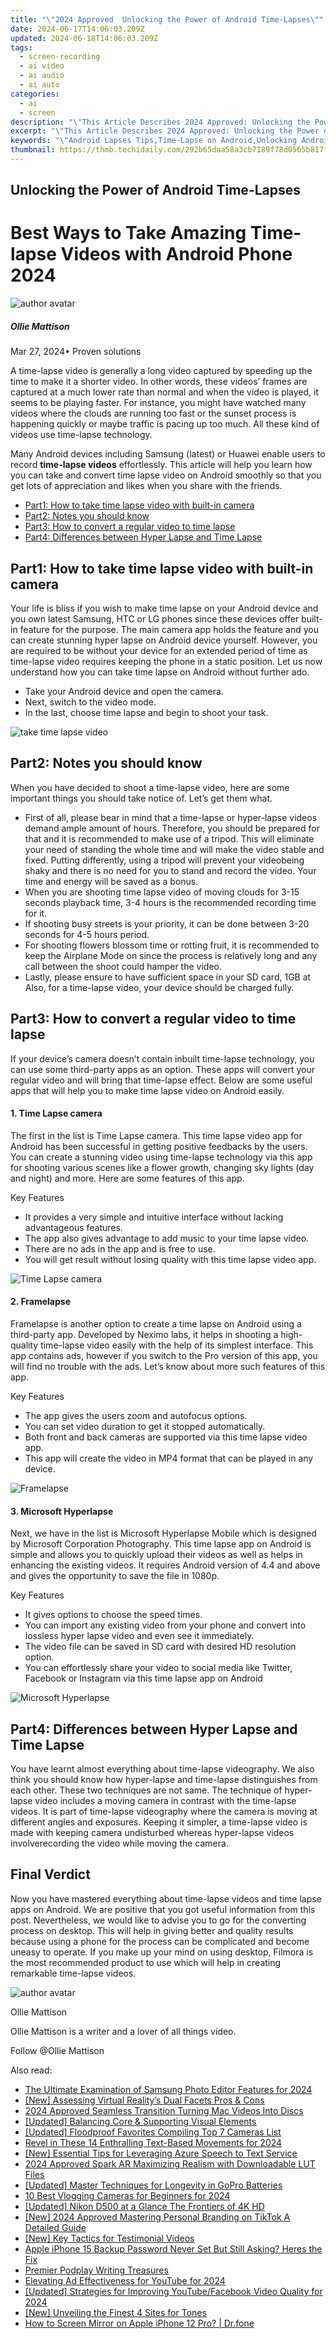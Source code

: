 ```yaml
---
title: "\"2024 Approved  Unlocking the Power of Android Time-Lapses\""
date: 2024-06-17T14:06:03.209Z
updated: 2024-06-18T14:06:03.209Z
tags: 
  - screen-recording
  - ai video
  - ai audio
  - ai auto
categories: 
  - ai
  - screen
description: "\"This Article Describes 2024 Approved: Unlocking the Power of Android Time-Lapses\""
excerpt: "\"This Article Describes 2024 Approved: Unlocking the Power of Android Time-Lapses\""
keywords: "\"Android Lapses Tips,Time-Lapse on Android,Unlocking Android Clips,Powerful Android Timelapse,Mastering Android Video Lapse,Android Time-Lapse Techniques,Enhancing Android Slow Motion\""
thumbnail: https://thmb.techidaily.com/292b65daa58a3cb7189f78d0565b817f09110724b35903d3b3e9b8eb64f84eb9.jpg
---
```


## Unlocking the Power of Android Time-Lapses

# Best Ways to Take Amazing Time-lapse Videos with Android Phone 2024

![author avatar](https://images.wondershare.com/filmora/article-images/ollie-mattison.jpg)

##### Ollie Mattison

 Mar 27, 2024• Proven solutions

A time-lapse video is generally a long video captured by speeding up the time to make it a shorter video. In other words, these videos’ frames are captured at a much lower rate than normal and when the video is played, it seems to be playing faster. For instance, you might have watched many videos where the clouds are running too fast or the sunset process is happening quickly or maybe traffic is pacing up too much. All these kind of videos use time-lapse technology.

Many Android devices including Samsung (latest) or Huawei enable users to record **time-lapse videos** effortlessly. This article will help you learn how you can take and convert time lapse video on Android smoothly so that you get lots of appreciation and likes when you share with the friends.

* [Part1: How to take time lapse video with built-in camera](#part1)
* [Part2: Notes you should know](#part2)
* [Part3: How to convert a regular video to time lapse](#part3)
* [Part4: Differences between Hyper Lapse and Time Lapse](#part4)

## Part1: How to take time lapse video with built-in camera

Your life is bliss if you wish to make time lapse on your Android device and you own latest Samsung, HTC or LG phones since these devices offer built-in feature for the purpose. The main camera app holds the feature and you can create stunning hyper lapse on Android device yourself. However, you are required to be without your device for an extended period of time as time-lapse video requires keeping the phone in a static position. Let us now understand how you can take time lapse on Android without further ado.

* Take your Android device and open the camera.
* Next, switch to the video mode.
* In the last, choose time lapse and begin to shoot your task.

![take time lapse video](https://images.wondershare.com/filmora/article-images/take-time-lapse-video-android.JPG)

## Part2: Notes you should know

When you have decided to shoot a time-lapse video, here are some important things you should take notice of. Let’s get them what.

* First of all, please bear in mind that a time-lapse or hyper-lapse videos demand ample amount of hours. Therefore, you should be prepared for that and it is recommended to make use of a tripod. This will eliminate your need of standing the whole time and will make the video stable and fixed. Putting differently, using a tripod will prevent your videobeing shaky and there is no need for you to stand and record the video. Your time and energy will be saved as a bonus.
* When you are shooting time lapse video of moving clouds for 3-15 seconds playback time, 3-4 hours is the recommended recording time for it.
* If shooting busy streets is your priority, it can be done between 3-20 seconds for 4-5 hours period.
* For shooting flowers blossom time or rotting fruit, it is recommended to keep the Airplane Mode on since the process is relatively long and any call between the shoot could hamper the video.
* Lastly, please ensure to have sufficient space in your SD card, 1GB at Also, for a time-lapse video, your device should be charged fully.

## Part3: How to convert a regular video to time lapse

If your device’s camera doesn’t contain inbuilt time-lapse technology, you can use some third-party apps as an option. These apps will convert your regular video and will bring that time-lapse effect. Below are some useful apps that will help you to make time lapse video on Android easily.

#### 1. Time Lapse camera

The first in the list is Time Lapse camera. This time lapse video app for Android has been successful in getting positive feedbacks by the users. You can create a stunning video using time-lapse technology via this app for shooting various scenes like a flower growth, changing sky lights (day and night) and more. Here are some features of this app.

Key Features

* It provides a very simple and intuitive interface without lacking advantageous features.
* The app also gives advantage to add music to your time lapse video.
* There are no ads in the app and is free to use.
* You will get result without losing quality with this time lapse video app.

![Time Lapse camera](https://images.wondershare.com/filmora/article-images/Time-Lapse-camera.JPG)

#### 2. Framelapse

Framelapse is another option to create a time lapse on Android using a third-party app. Developed by Neximo labs, it helps in shooting a high-quality time-lapse video easily with the help of its simplest interface. This app contains ads, however if you switch to the Pro version of this app, you will find no trouble with the ads. Let’s know about more such features of this app.

Key Features

* The app gives the users zoom and autofocus options.
* You can set video duration to get it stopped automatically.
* Both front and back cameras are supported via this time lapse video app.
* This app will create the video in MP4 format that can be played in any device.

![Framelapse](https://images.wondershare.com/filmora/article-images/Framelapse.JPG)

#### 3. Microsoft Hyperlapse

Next, we have in the list is Microsoft Hyperlapse Mobile which is designed by Microsoft Corporation Photography. This time lapse app on Android is simple and allows you to quickly upload their videos as well as helps in enhancing the existing videos. It requires Android version of 4.4 and above and gives the opportunity to save the file in 1080p.

Key Features

* It gives options to choose the speed times.
* You can import any existing video from your phone and convert into lossless hyper lapse video and even see it immediately.
* The video file can be saved in SD card with desired HD resolution option.
* You can effortlessly share your video to social media like Twitter, Facebook or Instagram via this time lapse app on Android

![Microsoft Hyperlapse](https://images.wondershare.com/filmora/article-images/Microsoft-Hyperlapse.JPG)

## Part4: Differences between Hyper Lapse and Time Lapse

You have learnt almost everything about time-lapse videography. We also think you should know how hyper-lapse and time-lapse distinguishes from each other. These two techniques are not same. The technique of hyper-lapse video includes a moving camera in contrast with the time-lapse videos. It is part of time-lapse videography where the camera is moving at different angles and exposures. Keeping it simpler, a time-lapse video is made with keeping camera undisturbed whereas hyper-lapse videos involverecording the video while moving the camera.

## Final Verdict

Now you have mastered everything about time-lapse videos and time lapse apps on Android. We are positive that you got useful information from this post. Nevertheless, we would like to advise you to go for the converting process on desktop. This will help in giving better and quality results because using a phone for the process can be complicated and become uneasy to operate. If you make up your mind on using desktop, Filmora is the most recommended product to use which will help in creating remarkable time-lapse videos.

![author avatar](https://images.wondershare.com/filmora/article-images/ollie-mattison.jpg)

Ollie Mattison

Ollie Mattison is a writer and a lover of all things video.

Follow @Ollie Mattison


<ins class="adsbygoogle"
     style="display:block"
     data-ad-format="autorelaxed"
     data-ad-client="ca-pub-7571918770474297"
     data-ad-slot="1223367746"></ins>



<ins class="adsbygoogle"
     style="display:block"
     data-ad-client="ca-pub-7571918770474297"
     data-ad-slot="8358498916"
     data-ad-format="auto"
     data-full-width-responsive="true"></ins>


<span class="atpl-alsoreadstyle">Also read:</span>
<div><ul>
<li><a href="https://fox-boxes.techidaily.com/the-ultimate-examination-of-samsung-photo-editor-features-for-2024/"><u>The Ultimate Examination of Samsung Photo Editor Features for 2024</u></a></li>
<li><a href="https://fox-boxes.techidaily.com/new-assessing-virtual-realitys-dual-facets-pros-and-cons/"><u>[New] Assessing Virtual Reality’s Dual Facets  Pros & Cons</u></a></li>
<li><a href="https://fox-boxes.techidaily.com/2024-approved-seamless-transition-turning-mac-videos-into-discs/"><u>2024 Approved  Seamless Transition  Turning Mac Videos Into Discs</u></a></li>
<li><a href="https://fox-boxes.techidaily.com/updated-balancing-core-and-supporting-visual-elements/"><u>[Updated] Balancing Core & Supporting Visual Elements</u></a></li>
<li><a href="https://fox-boxes.techidaily.com/updated-floodproof-favorites-compiling-top-7-cameras-list/"><u>[Updated] Floodproof Favorites  Compiling Top 7 Cameras List</u></a></li>
<li><a href="https://fox-boxes.techidaily.com/revel-in-these-14-enthralling-text-based-movements-for-2024/"><u>Revel in These 14 Enthralling Text-Based Movements for 2024</u></a></li>
<li><a href="https://fox-boxes.techidaily.com/new-essential-tips-for-leveraging-azure-speech-to-text-service/"><u>[New] Essential Tips for Leveraging Azure Speech to Text Service</u></a></li>
<li><a href="https://fox-boxes.techidaily.com/2024-approved-spark-ar-maximizing-realism-with-downloadable-lut-files/"><u>2024 Approved  Spark AR  Maximizing Realism with Downloadable LUT Files</u></a></li>
<li><a href="https://fox-boxes.techidaily.com/updated-master-techniques-for-longevity-in-gopro-batteries/"><u>[Updated] Master Techniques for Longevity in GoPro Batteries</u></a></li>
<li><a href="https://ai-video-editing.techidaily.com/10-best-vlogging-cameras-for-beginners-for-2024/"><u>10 Best Vlogging Cameras for Beginners for 2024</u></a></li>
<li><a href="https://extra-approaches.techidaily.com/updated-nikon-d500-at-a-glance-the-frontiers-of-4k-hd/"><u>[Updated] Nikon D500 at a Glance  The Frontiers of 4K HD</u></a></li>
<li><a href="https://tiktok-video-recordings.techidaily.com/new-2024-approved-mastering-personal-branding-on-tiktok-a-detailed-guide/"><u>[New] 2024 Approved  Mastering Personal Branding on TikTok  A Detailed Guide</u></a></li>
<li><a href="https://extra-guidance.techidaily.com/new-key-tactics-for-testimonial-videos/"><u>[New] Key Tactics for Testimonial Videos</u></a></li>
<li><a href="https://ios-unlock.techidaily.com/apple-iphone-15-backup-password-never-set-but-still-asking-heres-the-fix-by-drfone-ios/"><u>Apple iPhone 15 Backup Password Never Set But Still Asking? Heres the Fix</u></a></li>
<li><a href="https://extra-lessons.techidaily.com/premier-podplay-writing-treasures/"><u>Premier Podplay Writing Treasures</u></a></li>
<li><a href="https://youtube-clips.techidaily.com/elevating-ad-effectiveness-for-youtube-for-2024/"><u>Elevating Ad Effectiveness for YouTube for 2024</u></a></li>
<li><a href="https://facebook-video-files.techidaily.com/updated-strategies-for-improving-youtubefacebook-video-quality-for-2024/"><u>[Updated] Strategies for Improving YouTube/Facebook Video Quality for 2024</u></a></li>
<li><a href="https://some-skills.techidaily.com/new-unveiling-the-finest-4-sites-for-tones/"><u>[New] Unveiling the Finest 4 Sites for Tones</u></a></li>
<li><a href="https://screen-mirror.techidaily.com/how-to-screen-mirror-on-apple-iphone-12-pro-drfone-by-drfone-ios/"><u>How to Screen Mirror on Apple iPhone 12 Pro? | Dr.fone</u></a></li>
</ul></div>
